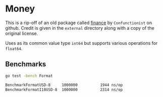 # Money
This is a rip-off of an old package called [finance](https://github.com/Confunctionist/finance) by `Confunctionist` on github. Credit is given in the `external` directory along with a copy of the original license.

Uses as its common value type `int64` but supports various operations for `float64`.


## Benchmarks

```sh
go test -bench Format

BenchmarkFormatUSD-8   	 1000000	      1944 ns/op
BenchmarkFormatI18USD-8	 1000000	      2314 ns/op
```
